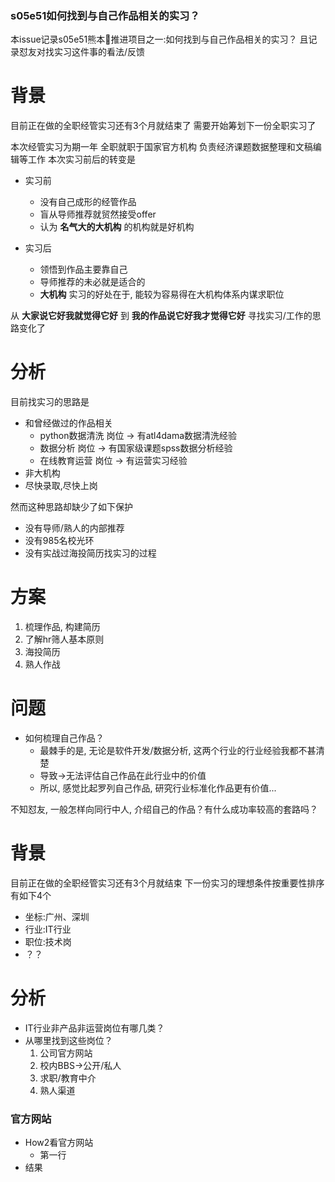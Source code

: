 ### s05e51如何找到与自己作品相关的实习？

本issue记录s05e51熊本🐻推进项目之一:如何找到与自己作品相关的实习？
且记录怼友对找实习这件事的看法/反馈

# 背景

目前正在做的全职经管实习还有3个月就结束了
需要开始筹划下一份全职实习了

本次经管实习为期一年
全职就职于国家官方机构
负责经济课题数据整理和文稿编辑等工作
本次实习前后的转变是

- 实习前
    + 没有自己成形的经管作品
    + 盲从导师推荐就贸然接受offer
    + 认为 **名气大的大机构** 的机构就是好机构
  
- 实习后
    + 领悟到作品主要靠自己
    + 导师推荐的未必就是适合的
    + **大机构** 实习的好处在于, 能较为容易得在大机构体系内谋求职位
    
从 **大家说它好我就觉得它好**
到 **我的作品说它好我才觉得它好**
寻找实习/工作的思路变化了

# 分析

目前找实习的思路是
- 和曾经做过的作品相关
    + python数据清洗 岗位 -> 有atl4dama数据清洗经验 
    + 数据分析 岗位 -> 有国家级课题spss数据分析经验
    + 在线教育运营 岗位 -> 有运营实习经验
- 非大机构
- 尽快录取,尽快上岗

然而这种思路却缺少了如下保护
- 没有导师/熟人的内部推荐
- 没有985名校光环
- 没有实战过海投简历找实习的过程

# 方案

1. 梳理作品, 构建简历
2. 了解hr筛人基本原则
3. 海投简历
4. 熟人作战

# 问题

- 如何梳理自己作品？
    + 最棘手的是, 无论是软件开发/数据分析, 这两个行业的行业经验我都不甚清楚
    + 导致->无法评估自己作品在此行业中的价值
    + 所以, 感觉比起罗列自己作品, 研究行业标准化作品更有价值...

不知怼友, 一般怎样向同行中人, 介绍自己的作品？有什么成功率较高的套路吗？ 

# 背景

目前正在做的全职经管实习还有3个月就结束
下一份实习的理想条件按重要性排序有如下4个
- 坐标:广州、深圳
- 行业:IT行业
- 职位:技术岗
- ？？

# 分析

- IT行业非产品非运营岗位有哪几类？
- 从哪里找到这些岗位？
    1. 公司官方网站
    2. 校内BBS->公开/私人
    3. 求职/教育中介
    4. 熟人渠道

### 官方网站

- How2看官方网站
    + 第一行
- 结果
